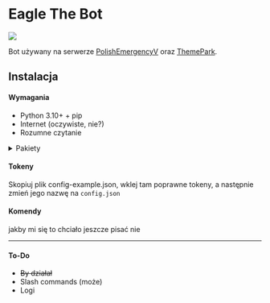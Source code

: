 # Eagle The Bot

<a href="https://discord.gg/kYnKgf4na2">
    <img src="https://img.shields.io/discord/531961175114645534?color=7289DA&label=Discord&logo=discord"/></a>

Bot używany na serwerze [PolishEmergencyV](https://discord.gg/kYnKgf4na2) oraz [ThemePark](https://discord.gg/ZjMX3YD).

## Instalacja
#### **Wymagania**
- Python 3.10+ + pip
- Internet (oczywiste, nie?)
- Rozumne czytanie
<details>
<summary>Pakiety</summary>

```
aiohttp==3.7.4.post0
async-timeout==3.0.1
attrs==21.4.0
certifi==2022.5.18.1
chardet==4.0.0
charset-normalizer==2.0.12
chat-exporter==2.3
discord.py==2.3.2
emoji==2.1.0
grapheme==0.6.0
idna==3.3
multidict==6.0.2
Pillow==9.5.0
protobuf==3.20.0
psutil==5.9.1
pytz==2022.2.1
requests==2.27.1
typing_extensions==4.1.1
urllib3==1.26.9
yarl==1.7.2
```

</details>

#### **Tokeny**
Skopiuj plik config-example.json, wklej tam poprawne tokeny, a następnie zmień jego nazwę na `config.json`

#### **Komendy**
jakby mi się to chciało jeszcze pisać nie


---

#### To-Do
- ~~By działał~~
- Slash commands (może)
- Logi

